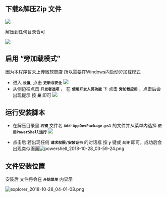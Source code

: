 ## 下载&解压Zip 文件

![](https://storage.theeditorstudio.com/StreamGetter/7zFM_2018-10-28_03-58-34.png)

解压到任何目录皆可

![](https://storage.theeditorstudio.com/StreamGetter/explorer_2018-10-28_03-58-59.png)

##  启用 “旁加载模式”

因为本程序暂未上传微软商店 所以需要在Windows内启动旁加载模式

- 进入 __`设置`,__ 点击 __`更新与安全`__ ![](https://storage.theeditorstudio.com/StreamGetter/ApplicationFrameHost_2018-10-28_03-59-44.png)
- 从侧边栏点击 __`开发者选项`__ ， 在 __`使用开发人员功能`__ 下 点击 __`旁加载应用`__ ，点击后会出现提示 按 __`是`__ 即可 ![](https://storage.theeditorstudio.com/StreamGetter/ApplicationFrameHost_2018-10-28_04-00-47.png)

## 运行安装脚本

- 在解压目录里 __`右键`__ 文件名 __`Add-AppDevPackage.ps1`__ 的文件并从菜单内选择 __`使用PowerShell运行`__ ![](https://storage.theeditorstudio.com/StreamGetter/explorer_2018-10-28_03-59-15.png)

- 点击后 若出现任何 __`请求权限/安装证书`__ 的对话框 按 __`y`__ 键或 __`允许`__ 即可。成功后会出现类似画面![powershell_2018-10-28_03-59-24.png](https://s3.eu-central-1.amazonaws.com/storage.theeditorstudio.com/StreamGetter/powershell_2018-10-28_03-59-24.png)

 ## 文件安装位置

安装后 文件将会在 __`开始菜单`__ 内显示

![explorer_2018-10-28_04-01-08.png](https://s3.eu-central-1.amazonaws.com/storage.theeditorstudio.com/StreamGetter/explorer_2018-10-28_04-01-08.png)
